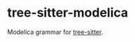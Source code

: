 # tree-sitter-modelica

Modelica grammar for [tree-sitter](https://github.com/tree-sitter/tree-sitter).